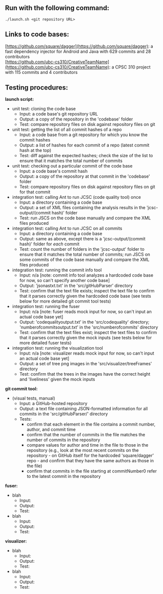 ## Run with the following command:
```
./launch.sh <git repository URL>
```

## Links to code bases:
[https://github.com/square/dagger](https://github.com/square/dagger): a fast dependency injector for Android and Java with 629 commits and 28 contributors  
[https://github.com/ubc-cs310/CreativeTeamName](https://github.com/ubc-cs310/CreativeTeamName): a CPSC 310 project with 115 commits and 4 contributors  

## Testing procedures:
**launch script:**  
* unit test: cloning the code base
	* Input: a code base's git repository URL
	* Output: a copy of the repository in the 'codebase' folder
	* Test: compare repository files on disk against repository files on git
* unit test: getting the list of all commit hashes of a repo
	* Input: a code base from a git repository for which you know the commit hashes
	* Output: a list of hashes for each commit of a repo (latest commit hash at the top)
	* Test: diff against the expected hashes; check the size of the list to ensure that it matches the total number of commits
* unit test: checking out a particular commit of the code base
	* Input: a code base's commit hash
	* Output: a copy of the repository at that commit in the 'codebase' folder
	* Test: compare repository files on disk against repository files on git for that commit
* integration test: calling Ant to run JCSC (code quality tool) once
	* Input: a directory containing a code base
	* Output: a set of XML files containing the analysis results in the 'jcsc-output/(commit hash)' folder
	* Test: run JSCS on the code base manually and compare the XML files produced
* integration test: calling Ant to run JCSC on all commits
	* Input: a directory containing a code base
	* Output: same as above, except there is a 'jcsc-output/(commit hash)' folder for *each* commit
	* Test: count the number of folders in the 'jcsc-output' folder to ensure that it matches the total number of commits; run JSCS on some commits of the code base manually and compare the XML files produced
* integration test: running the commit info tool
	* Input: n/a [note: commit info tool analyzes a hardcoded code base for now, so can't specify another code base]
	* Output: 'jsonastxt.txt' in the 'src/gitHubParser' directory
	* Test: confirm that the text file exists; inspect the text file to confirm that it parses correctly given the hardcoded code base (see tests below for more detailed git commit tool tests)
* integration test: running the fuser
	* Input: n/a [note: fuser reads mock input for now, so can't input an actual code base yet]
	* Output: 'codequalityoutput.txt' in the 'src/codequality' directory; 'numberofcommitsoutput.txt' in the 'src/numberofcommits' directory
	* Test: confirm that the text files exist; inspect the text files to confirm that it parses correctly given the mock inputs (see tests below for more detailed fuser tests)
* integration test: running the visualization tool
	* Input: n/a [note: visualizer reads mock input for now, so can't input an actual code base yet]
	* Output: a set of tree png images in the 'src/visualizer/treeFrames' directory
	* Test: confirm that the trees in the images have the correct height and 'liveliness' given the mock inputs
	
**git commit tool:**  
* (visual tests, manual)
	* Input: a GitHub-hosted repository
	* Output: a text file containing JSON-formatted information for all commits in the 'src/gitHubParser/' directory
	* Tests:
		* confirm that each element in the file contains a commit number, author, and commit time
		* confirm that the number of commits in the file matches the number of commits in the repository
		* compare values for author and time in the file to those in the repository (e.g., look at the most recent commits on the repository - on GitHub itself for the hardcoded 'square/dagger' repo - and confirm that they have the same authors as those in the file)
		* confirm that commits in the file starting at commitNumber0 refer to the latest commit in the repository
	
**fuser:**  
* blah
	* Input:
	* Output:
	* Test:
* blah
	* Input:
	* Output:
	* Test:
	
**visualizer:**  
* blah
	* Input:
	* Output:
	* Test:
* blah
	* Input:
	* Output:
	* Test:
